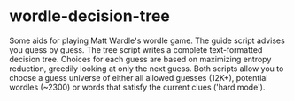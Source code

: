 # wordle-decision-tree

Some aids for playing Matt Wardle's wordle game. 
The guide script advises you guess by guess. The tree script writes a complete text-formatted decision tree. 
Choices for each guess are based on maximizing entropy reduction, greedily looking at only the next guess. 
Both scripts allow you to choose a guess universe of either all allowed guesses (12K+), potential wordles (~2300) or words that satisfy the current clues ('hard mode').
